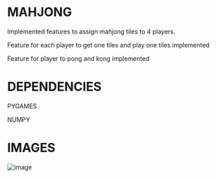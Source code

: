 # MAHJONG

Implemented features to assign mahjong tiles to 4 players.

Feature for each player to get one tiles and play one tiles implemented

Feature for player to pong and kong implemented 

# DEPENDENCIES

PYGAMES

NUMPY

# IMAGES
![image](https://github.com/MengYewCheah/Mahjong/assets/72537881/43a9c9a3-0c60-4370-ad09-a36ffa5be85c)
